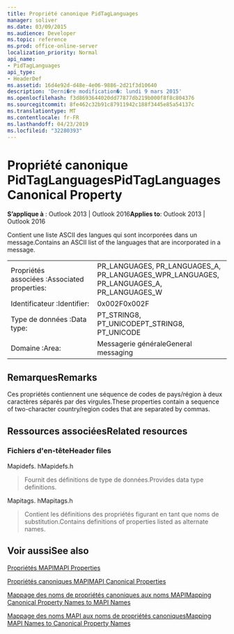 ```yaml
---
title: Propriété canonique PidTagLanguages
manager: soliver
ms.date: 03/09/2015
ms.audience: Developer
ms.topic: reference
ms.prod: office-online-server
localization_priority: Normal
api_name:
- PidTagLanguages
api_type:
- HeaderDef
ms.assetid: 16d4e92d-d48e-4e06-9886-2d21f3d10640
description: 'Derni�re modification�: lundi 9 mars 2015'
ms.openlocfilehash: f3d8693644020dd77877db219b000f8f8c804376
ms.sourcegitcommit: 8fe462c32b91c87911942c188f3445e85a54137c
ms.translationtype: MT
ms.contentlocale: fr-FR
ms.lasthandoff: 04/23/2019
ms.locfileid: "32280393"
---
```

# <a name="pidtaglanguages-canonical-property"></a><span data-ttu-id="352ef-103">Propriété canonique PidTagLanguages</span><span class="sxs-lookup"><span data-stu-id="352ef-103">PidTagLanguages Canonical Property</span></span>

  
  
<span data-ttu-id="352ef-104">**S’applique à** : Outlook 2013 | Outlook 2016</span><span class="sxs-lookup"><span data-stu-id="352ef-104">**Applies to**: Outlook 2013 | Outlook 2016</span></span> 
  
<span data-ttu-id="352ef-105">Contient une liste ASCII des langues qui sont incorporées dans un message.</span><span class="sxs-lookup"><span data-stu-id="352ef-105">Contains an ASCII list of the languages that are incorporated in a message.</span></span> 
  
|||
|:-----|:-----|
|<span data-ttu-id="352ef-106">Propriétés associées :</span><span class="sxs-lookup"><span data-stu-id="352ef-106">Associated properties:</span></span>  <br/> |<span data-ttu-id="352ef-107">PR_LANGUAGES, PR_LANGUAGES_A, PR_LANGUAGES_W</span><span class="sxs-lookup"><span data-stu-id="352ef-107">PR_LANGUAGES, PR_LANGUAGES_A, PR_LANGUAGES_W</span></span>  <br/> |
|<span data-ttu-id="352ef-108">Identificateur :</span><span class="sxs-lookup"><span data-stu-id="352ef-108">Identifier:</span></span>  <br/> |<span data-ttu-id="352ef-109">0x002F</span><span class="sxs-lookup"><span data-stu-id="352ef-109">0x002F</span></span>  <br/> |
|<span data-ttu-id="352ef-110">Type de données :</span><span class="sxs-lookup"><span data-stu-id="352ef-110">Data type:</span></span>  <br/> |<span data-ttu-id="352ef-111">PT_STRING8, PT_UNICODE</span><span class="sxs-lookup"><span data-stu-id="352ef-111">PT_STRING8, PT_UNICODE</span></span>  <br/> |
|<span data-ttu-id="352ef-112">Domaine :</span><span class="sxs-lookup"><span data-stu-id="352ef-112">Area:</span></span>  <br/> |<span data-ttu-id="352ef-113">Messagerie générale</span><span class="sxs-lookup"><span data-stu-id="352ef-113">General messaging</span></span>  <br/> |
   
## <a name="remarks"></a><span data-ttu-id="352ef-114">Remarques</span><span class="sxs-lookup"><span data-stu-id="352ef-114">Remarks</span></span>

<span data-ttu-id="352ef-115">Ces propriétés contiennent une séquence de codes de pays/région à deux caractères séparés par des virgules.</span><span class="sxs-lookup"><span data-stu-id="352ef-115">These properties contain a sequence of two-character country/region codes that are separated by commas.</span></span> 
  
## <a name="related-resources"></a><span data-ttu-id="352ef-116">Ressources associées</span><span class="sxs-lookup"><span data-stu-id="352ef-116">Related resources</span></span>

### <a name="header-files"></a><span data-ttu-id="352ef-117">Fichiers d'en-tête</span><span class="sxs-lookup"><span data-stu-id="352ef-117">Header files</span></span>

<span data-ttu-id="352ef-118">Mapidefs. h</span><span class="sxs-lookup"><span data-stu-id="352ef-118">Mapidefs.h</span></span>
  
> <span data-ttu-id="352ef-119">Fournit des définitions de type de données.</span><span class="sxs-lookup"><span data-stu-id="352ef-119">Provides data type definitions.</span></span>
    
<span data-ttu-id="352ef-120">Mapitags. h</span><span class="sxs-lookup"><span data-stu-id="352ef-120">Mapitags.h</span></span>
  
> <span data-ttu-id="352ef-121">Contient les définitions des propriétés figurant en tant que noms de substitution.</span><span class="sxs-lookup"><span data-stu-id="352ef-121">Contains definitions of properties listed as alternate names.</span></span>
    
## <a name="see-also"></a><span data-ttu-id="352ef-122">Voir aussi</span><span class="sxs-lookup"><span data-stu-id="352ef-122">See also</span></span>



[<span data-ttu-id="352ef-123">Propriétés MAPI</span><span class="sxs-lookup"><span data-stu-id="352ef-123">MAPI Properties</span></span>](mapi-properties.md)
  
[<span data-ttu-id="352ef-124">Propriétés canoniques MAPI</span><span class="sxs-lookup"><span data-stu-id="352ef-124">MAPI Canonical Properties</span></span>](mapi-canonical-properties.md)
  
[<span data-ttu-id="352ef-125">Mappage des noms de propriétés canoniques aux noms MAPI</span><span class="sxs-lookup"><span data-stu-id="352ef-125">Mapping Canonical Property Names to MAPI Names</span></span>](mapping-canonical-property-names-to-mapi-names.md)
  
[<span data-ttu-id="352ef-126">Mappage des noms MAPI aux noms de propriétés canoniques</span><span class="sxs-lookup"><span data-stu-id="352ef-126">Mapping MAPI Names to Canonical Property Names</span></span>](mapping-mapi-names-to-canonical-property-names.md)

